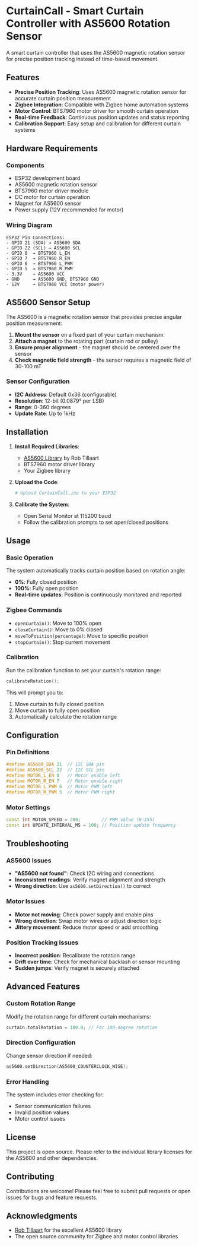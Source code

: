 # CurtainCall - Smart Curtain Controller with AS5600 Rotation Sensor

A smart curtain controller that uses the AS5600 magnetic rotation sensor for precise position tracking instead of time-based movement.

## Features

- **Precise Position Tracking**: Uses AS5600 magnetic rotation sensor for accurate curtain position measurement
- **Zigbee Integration**: Compatible with Zigbee home automation systems
- **Motor Control**: BTS7960 motor driver for smooth curtain operation
- **Real-time Feedback**: Continuous position updates and status reporting
- **Calibration Support**: Easy setup and calibration for different curtain systems

## Hardware Requirements

### Components
- ESP32 development board
- AS5600 magnetic rotation sensor
- BTS7960 motor driver module
- DC motor for curtain operation
- Magnet for AS5600 sensor
- Power supply (12V recommended for motor)

### Wiring Diagram

```
ESP32 Pin Connections:
- GPIO 21 (SDA) → AS5600 SDA
- GPIO 22 (SCL) → AS5600 SCL
- GPIO 0  → BTS7960 L_EN
- GPIO 7  → BTS7960 R_EN  
- GPIO 6  → BTS7960 L_PWM
- GPIO 5  → BTS7960 R_PWM
- 3.3V    → AS5600 VCC
- GND     → AS5600 GND, BTS7960 GND
- 12V     → BTS7960 VCC (motor power)
```

## AS5600 Sensor Setup

The AS5600 is a magnetic rotation sensor that provides precise angular position measurement:

1. **Mount the sensor** on a fixed part of your curtain mechanism
2. **Attach a magnet** to the rotating part (curtain rod or pulley)
3. **Ensure proper alignment** - the magnet should be centered over the sensor
4. **Check magnetic field strength** - the sensor requires a magnetic field of 30-100 mT

### Sensor Configuration
- **I2C Address**: Default 0x36 (configurable)
- **Resolution**: 12-bit (0.0879° per LSB)
- **Range**: 0-360 degrees
- **Update Rate**: Up to 1kHz

## Installation

1. **Install Required Libraries**:
   - [AS5600 Library](https://github.com/RobTillaart/AS5600) by Rob Tillaart
   - BTS7960 motor driver library
   - Your Zigbee library

2. **Upload the Code**:
   ```bash
   # Upload CurtainCall.ino to your ESP32
   ```

3. **Calibrate the System**:
   - Open Serial Monitor at 115200 baud
   - Follow the calibration prompts to set open/closed positions

## Usage

### Basic Operation
The system automatically tracks curtain position based on rotation angle:

- **0%**: Fully closed position
- **100%**: Fully open position
- **Real-time updates**: Position is continuously monitored and reported

### Zigbee Commands
- `openCurtain()`: Move to 100% open
- `closeCurtain()`: Move to 0% closed  
- `moveToPosition(percentage)`: Move to specific position
- `stopCurtain()`: Stop current movement

### Calibration
Run the calibration function to set your curtain's rotation range:

```cpp
calibrateRotation();
```

This will prompt you to:
1. Move curtain to fully closed position
2. Move curtain to fully open position
3. Automatically calculate the rotation range

## Configuration

### Pin Definitions
```cpp
#define AS5600_SDA 21  // I2C SDA pin
#define AS5600_SCL 22  // I2C SCL pin
#define MOTOR_L_EN 0   // Motor enable left
#define MOTOR_R_EN 7   // Motor enable right
#define MOTOR_L_PWM 6  // Motor PWM left
#define MOTOR_R_PWM 5  // Motor PWM right
```

### Motor Settings
```cpp
const int MOTOR_SPEED = 200;        // PWM value (0-255)
const int UPDATE_INTERVAL_MS = 100; // Position update frequency
```

## Troubleshooting

### AS5600 Issues
- **"AS5600 not found"**: Check I2C wiring and connections
- **Inconsistent readings**: Verify magnet alignment and strength
- **Wrong direction**: Use `as5600.setDirection()` to correct

### Motor Issues
- **Motor not moving**: Check power supply and enable pins
- **Wrong direction**: Swap motor wires or adjust direction logic
- **Jittery movement**: Reduce motor speed or add smoothing

### Position Tracking Issues
- **Incorrect position**: Recalibrate the rotation range
- **Drift over time**: Check for mechanical backlash or sensor mounting
- **Sudden jumps**: Verify magnet is securely attached

## Advanced Features

### Custom Rotation Range
Modify the rotation range for different curtain mechanisms:

```cpp
curtain.totalRotation = 180.0; // For 180-degree rotation
```

### Direction Configuration
Change sensor direction if needed:

```cpp
as5600.setDirection(AS5600_COUNTERCLOCK_WISE);
```

### Error Handling
The system includes error checking for:
- Sensor communication failures
- Invalid position values
- Motor control issues

## License

This project is open source. Please refer to the individual library licenses for the AS5600 and other dependencies.

## Contributing

Contributions are welcome! Please feel free to submit pull requests or open issues for bugs and feature requests.

## Acknowledgments

- [Rob Tillaart](https://github.com/RobTillaart) for the excellent AS5600 library
- The open source community for Zigbee and motor control libraries 